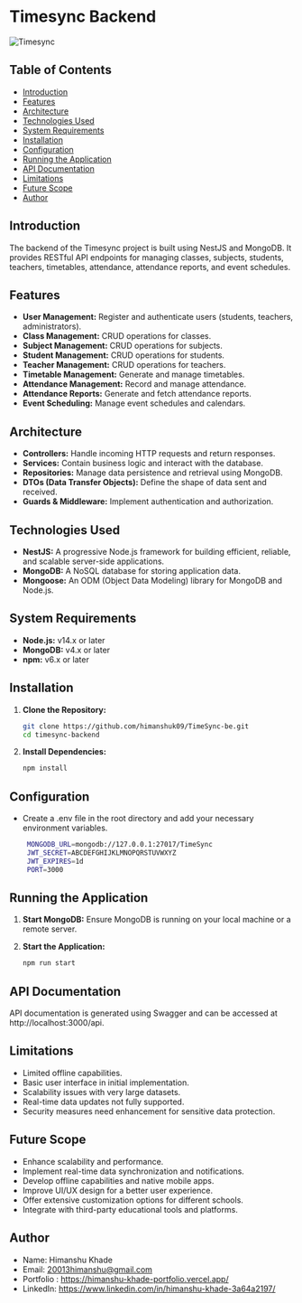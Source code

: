 # Timesync Backend

![Timesync](https://i.ibb.co/qswXNMb/timesync.png)

## Table of Contents

- [Introduction](#introduction)
- [Features](#features)
- [Architecture](#architecture)
- [Technologies Used](#technologies-used)
- [System Requirements](#system-requirements)
- [Installation](#installation)
- [Configuration](#configuration)
- [Running the Application](#running-the-application)
- [API Documentation](#api-documentation)
- [Limitations](#limitations)
- [Future Scope](#future-scope)
- [Author](#author)

## Introduction

The backend of the Timesync project is built using NestJS and MongoDB. It provides RESTful API endpoints for managing classes, subjects, students, teachers, timetables, attendance, attendance reports, and event schedules.

## Features

- **User Management:** Register and authenticate users (students, teachers, administrators).
- **Class Management:** CRUD operations for classes.
- **Subject Management:** CRUD operations for subjects.
- **Student Management:** CRUD operations for students.
- **Teacher Management:** CRUD operations for teachers.
- **Timetable Management:** Generate and manage timetables.
- **Attendance Management:** Record and manage attendance.
- **Attendance Reports:** Generate and fetch attendance reports.
- **Event Scheduling:** Manage event schedules and calendars.

## Architecture

- **Controllers:** Handle incoming HTTP requests and return responses.
- **Services:** Contain business logic and interact with the database.
- **Repositories:** Manage data persistence and retrieval using MongoDB.
- **DTOs (Data Transfer Objects):** Define the shape of data sent and received.
- **Guards & Middleware:** Implement authentication and authorization.

## Technologies Used

- **NestJS:** A progressive Node.js framework for building efficient, reliable, and scalable server-side applications.
- **MongoDB:** A NoSQL database for storing application data.
- **Mongoose:** An ODM (Object Data Modeling) library for MongoDB and Node.js.

## System Requirements

- **Node.js:** v14.x or later
- **MongoDB:** v4.x or later
- **npm:** v6.x or later

## Installation

1. **Clone the Repository:**

   ```bash
   git clone https://github.com/himanshuk09/TimeSync-be.git
   cd timesync-backend

   ```

2. **Install Dependencies:**
   ```bash
   npm install
   ```

## Configuration

- Create a .env file in the root directory and add your necessary environment variables.
  ```bash
   MONGODB_URL=mongodb://127.0.0.1:27017/TimeSync
   JWT_SECRET=ABCDEFGHIJKLMNOPQRSTUVWXYZ
   JWT_EXPIRES=1d
   PORT=3000
  ```

## Running the Application

1. **Start MongoDB:**
   Ensure MongoDB is running on your local machine or a remote server.

2. **Start the Application:**

   ```bash
   npm run start

   ```

## API Documentation

API documentation is generated using Swagger and can be accessed at http://localhost:3000/api.

## Limitations

- Limited offline capabilities.
- Basic user interface in initial implementation.
- Scalability issues with very large datasets.
- Real-time data updates not fully supported.
- Security measures need enhancement for sensitive data protection.

## Future Scope

- Enhance scalability and performance.
- Implement real-time data synchronization and notifications.
- Develop offline capabilities and native mobile apps.
- Improve UI/UX design for a better user experience.
- Offer extensive customization options for different schools.
- Integrate with third-party educational tools and platforms.

## Author

- Name: Himanshu Khade
- Email: 20013himanshu@gmail.com
- Portfolio : https://himanshu-khade-portfolio.vercel.app/
- LinkedIn: https://www.linkedin.com/in/himanshu-khade-3a64a2197/
